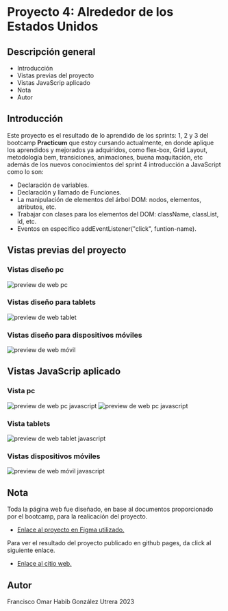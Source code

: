 # Proyecto 4: Alrededor de los Estados Unidos

## Descripción general

- Introducción
- Vistas previas del proyecto
- Vistas JavaScrip aplicado
- Nota
- Autor

## Introducción

Este proyecto es el resultado de lo aprendido de los sprints: 1, 2 y 3 del bootcamp **Practicum** que estoy cursando actualmente, en donde aplique los aprendidos y mejorados ya adquiridos, como flex-box, Grid Layout, metodología bem, transiciones, animaciones, buena maquitación, etc además de los nuevos conocimientos del sprint 4 introducción a JavaScript como lo son:

- Declaración de variables.
- Declaración y llamado de Funciones.
- La manipulación de elementos del árbol DOM: nodos, elementos, atributos, etc.
- Trabajar con clases para los elementos del DOM: className, classList, id, etc.
- Eventos en especifico addEventListener("click", funtion-name).

## Vistas previas del proyecto

### Vistas diseño pc

![preview de web pc](./src./src/images/captura-pagina-pc-laptop.png)

### Vistas diseño para tablets

![preview de web tablet](./src/images/captura-pagina-tablet.png)

### Vistas diseño para dispositivos móviles

![preview de web móvil](./src/images/captura-pagina-movil.png)

## Vistas JavaScrip aplicado

### Vista pc

![preview de web pc javascript](./src/images/captura-pantalla-modal-1.png)
![preview de web pc javascript](./src/images/captura-pantalla-modal-2.png)

### Vista tablets

![preview de web tablet javascript](./src/images/captura-pantalla-modal-3.png)

### Vistas dispositivos móviles

![preview de web móvil javascript](./src/images/captura-pantalla-modal-4.png)

## Nota

Toda la página web fue diseñado, en base al documentos proporcionado por el bootcamp, para la realicación del proyecto.

- [Enlace al proyecto en Figma utilizado.](https://www.figma.com/file/zXzLVGc4KNVm3FMTsAnQnH/WEB%2C-Sprint-4%3A-Alrededor-de-los-EEUU-%7C-desktop-%2B-mobile?node-id=0-1&t=4NePpZYhpOSuxWfA-0)

Para ver el resultado del proyecto publicado en github pages, da click al siguiente enlace.

- [Enlace al citio web.](https://frank345-sys.github.io/web_project_4_esp/)

## Autor

Francisco Omar Habib González Utrera 2023
